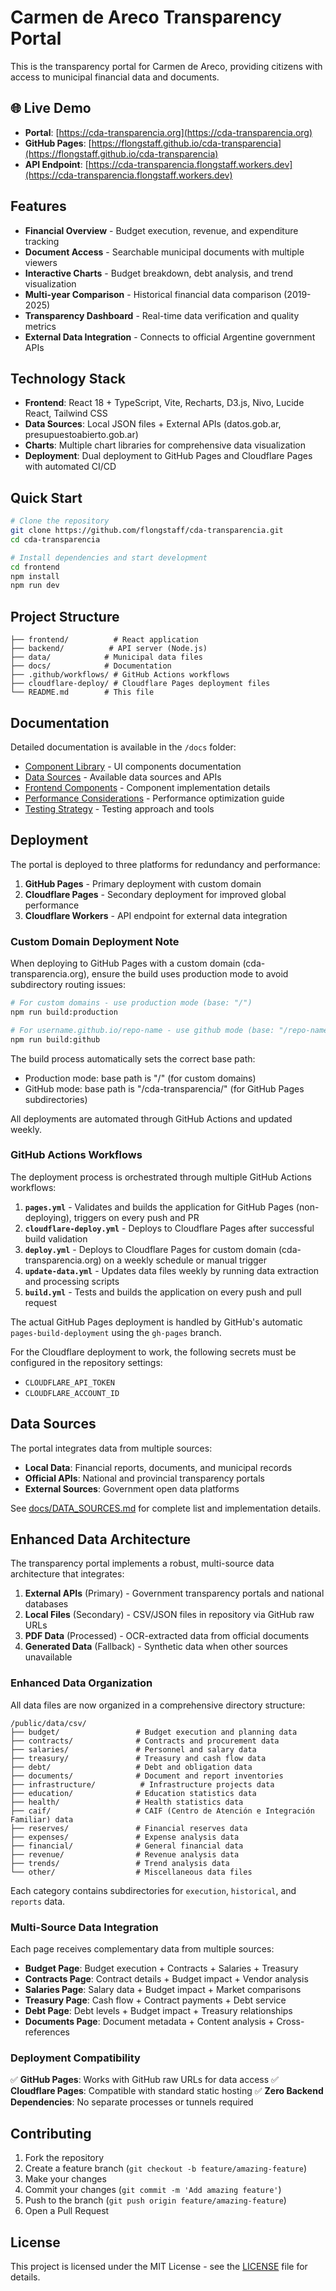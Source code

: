 # Carmen de Areco Transparency Portal

This is the transparency portal for Carmen de Areco, providing citizens with access to municipal financial data and documents.

## 🌐 Live Demo

- **Portal**: [https://cda-transparencia.org](https://cda-transparencia.org)
- **GitHub Pages**: [https://flongstaff.github.io/cda-transparencia](https://flongstaff.github.io/cda-transparencia)
- **API Endpoint**: [https://cda-transparencia.flongstaff.workers.dev](https://cda-transparencia.flongstaff.workers.dev)

## Features

- **Financial Overview** - Budget execution, revenue, and expenditure tracking
- **Document Access** - Searchable municipal documents with multiple viewers
- **Interactive Charts** - Budget breakdown, debt analysis, and trend visualization
- **Multi-year Comparison** - Historical financial data comparison (2019-2025)
- **Transparency Dashboard** - Real-time data verification and quality metrics
- **External Data Integration** - Connects to official Argentine government APIs

## Technology Stack

- **Frontend**: React 18 + TypeScript, Vite, Recharts, D3.js, Nivo, Lucide React, Tailwind CSS
- **Data Sources**: Local JSON files + External APIs (datos.gob.ar, presupuestoabierto.gob.ar)
- **Charts**: Multiple chart libraries for comprehensive data visualization
- **Deployment**: Dual deployment to GitHub Pages and Cloudflare Pages with automated CI/CD

## Quick Start

```bash
# Clone the repository
git clone https://github.com/flongstaff/cda-transparencia.git
cd cda-transparencia

# Install dependencies and start development
cd frontend
npm install
npm run dev
```

## Project Structure

```
├── frontend/          # React application
├── backend/          # API server (Node.js)
├── data/            # Municipal data files
├── docs/            # Documentation
├── .github/workflows/ # GitHub Actions workflows
├── cloudflare-deploy/ # Cloudflare Pages deployment files
└── README.md        # This file
```

## Documentation

Detailed documentation is available in the `/docs` folder:

- [Component Library](docs/COMPONENT_LIBRARY.md) - UI components documentation
- [Data Sources](docs/DATA_SOURCES.md) - Available data sources and APIs
- [Frontend Components](docs/FRONTEND_COMPONENTS.md) - Component implementation details
- [Performance Considerations](docs/PERFORMANCE_CONSIDERATIONS.md) - Performance optimization guide
- [Testing Strategy](docs/TESTING_STRATEGY.md) - Testing approach and tools

## Deployment

The portal is deployed to three platforms for redundancy and performance:

1. **GitHub Pages** - Primary deployment with custom domain
2. **Cloudflare Pages** - Secondary deployment for improved global performance
3. **Cloudflare Workers** - API endpoint for external data integration

### Custom Domain Deployment Note

When deploying to GitHub Pages with a custom domain (cda-transparencia.org), ensure the build uses production mode to avoid subdirectory routing issues:

```bash
# For custom domains - use production mode (base: "/")
npm run build:production

# For username.github.io/repo-name - use github mode (base: "/repo-name/")
npm run build:github
```

The build process automatically sets the correct base path:
- Production mode: base path is "/" (for custom domains)
- GitHub mode: base path is "/cda-transparencia/" (for GitHub Pages subdirectories)

All deployments are automated through GitHub Actions and updated weekly.

### GitHub Actions Workflows

The deployment process is orchestrated through multiple GitHub Actions workflows:

1. **`pages.yml`** - Validates and builds the application for GitHub Pages (non-deploying), triggers on every push and PR
2. **`cloudflare-deploy.yml`** - Deploys to Cloudflare Pages after successful build validation 
3. **`deploy.yml`** - Deploys to Cloudflare Pages for custom domain (cda-transparencia.org) on a weekly schedule or manual trigger
4. **`update-data.yml`** - Updates data files weekly by running data extraction and processing scripts
5. **`build.yml`** - Tests and builds the application on every push and pull request

The actual GitHub Pages deployment is handled by GitHub's automatic `pages-build-deployment` using the `gh-pages` branch.

For the Cloudflare deployment to work, the following secrets must be configured in the repository settings:
- `CLOUDFLARE_API_TOKEN`
- `CLOUDFLARE_ACCOUNT_ID`

## Data Sources

The portal integrates data from multiple sources:

- **Local Data**: Financial reports, documents, and municipal records
- **Official APIs**: National and provincial transparency portals
- **External Sources**: Government open data platforms

See [docs/DATA_SOURCES.md](docs/DATA_SOURCES.md) for complete list and implementation details.

## Enhanced Data Architecture

The transparency portal implements a robust, multi-source data architecture that integrates:

1. **External APIs** (Primary) - Government transparency portals and national databases
2. **Local Files** (Secondary) - CSV/JSON files in repository via GitHub raw URLs
3. **PDF Data** (Processed) - OCR-extracted data from official documents
4. **Generated Data** (Fallback) - Synthetic data when other sources unavailable

### Enhanced Data Organization

All data files are now organized in a comprehensive directory structure:

```
/public/data/csv/
├── budget/                 # Budget execution and planning data
├── contracts/              # Contracts and procurement data
├── salaries/               # Personnel and salary data
├── treasury/               # Treasury and cash flow data
├── debt/                   # Debt and obligation data
├── documents/              # Document and report inventories
├── infrastructure/          # Infrastructure projects data
├── education/              # Education statistics data
├── health/                 # Health statistics data
├── caif/                   # CAIF (Centro de Atención e Integración Familiar) data
├── reserves/               # Financial reserves data
├── expenses/               # Expense analysis data
├── financial/              # General financial data
├── revenue/                # Revenue analysis data
├── trends/                 # Trend analysis data
└── other/                  # Miscellaneous data files
```

Each category contains subdirectories for `execution`, `historical`, and `reports` data.

### Multi-Source Data Integration

Each page receives complementary data from multiple sources:
- **Budget Page**: Budget execution + Contracts + Salaries + Treasury
- **Contracts Page**: Contract details + Budget impact + Vendor analysis
- **Salaries Page**: Salary data + Budget impact + Market comparisons
- **Treasury Page**: Cash flow + Contract payments + Debt service
- **Debt Page**: Debt levels + Budget impact + Treasury relationships
- **Documents Page**: Document metadata + Content analysis + Cross-references

### Deployment Compatibility

✅ **GitHub Pages**: Works with GitHub raw URLs for data access
✅ **Cloudflare Pages**: Compatible with standard static hosting
✅ **Zero Backend Dependencies**: No separate processes or tunnels required

## Contributing

1. Fork the repository
2. Create a feature branch (`git checkout -b feature/amazing-feature`)
3. Make your changes
4. Commit your changes (`git commit -m 'Add amazing feature'`)
5. Push to the branch (`git push origin feature/amazing-feature`)
6. Open a Pull Request

## License

This project is licensed under the MIT License - see the [LICENSE](LICENSE) file for details.

<!-- Deployment sync: $(date +%s) -->
